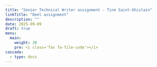 ```yaml
---
title: "Senior Technical Writer assignment - Tine Saint-Ghislain"
linkTitle: "Deel assignment"
description: ""
date: 2025-09-09
draft: true
menu:
  main:
    weight: 30
    pre: <i class='fas fa-file-code'></i>
cascade:
  - type: docs
---
```


